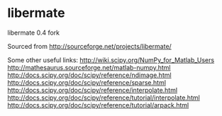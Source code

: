 libermate
=========

libermate 0.4 fork

Sourced from http://sourceforge.net/projects/libermate/

Some other useful links:
http://wiki.scipy.org/NumPy_for_Matlab_Users
http://mathesaurus.sourceforge.net/matlab-numpy.html
http://docs.scipy.org/doc/scipy/reference/ndimage.html
http://docs.scipy.org/doc/scipy/reference/sparse.html
http://docs.scipy.org/doc/scipy/reference/interpolate.html
http://docs.scipy.org/doc/scipy/reference/tutorial/interpolate.html
http://docs.scipy.org/doc/scipy/reference/tutorial/arpack.html
